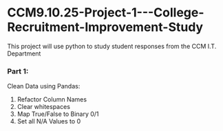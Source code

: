 # CCM9.10.25-Project-1---College-Recruitment-Improvement-Study
This project will use python to study student responses from the CCM I.T. Department

### Part 1:
Clean Data using Pandas:
1) Refactor Column Names
2) Clear whitespaces
3) Map True/False to Binary 0/1
4) Set all N/A Values to 0
